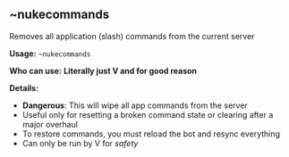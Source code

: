 ## ~nukecommands

Removes all application (slash) commands from the current server

**Usage:**
`~nukecommands`

**Who can use:**
**Literally just V and for good reason**

**Details:**

- **Dangerous**: This will wipe all app commands from the server
- Useful only for resetting a broken command state or clearing after a major overhaul
- To restore commands, you must reload the bot and resync everything
- Can only be run by V for *safety*
